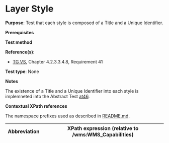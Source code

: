 # Layer Style

**Purpose**: Test that each style is composed of a Title and a Unique Identifier.

**Prerequisites**

**Test method**

**Reference(s)**:
* [TG VS](./README.md#ref_TG_VS), Chapter 4.2.3.3.4.8, Requirement 41

**Test type**: None

**Notes**

The existence of a Title and a Unique Identifier into each style is implemneted into the Abstract Test [at46](./at46-getcapabilities-layer-style-title-and-name.md).

**Contextual XPath references**

The namespace prefixes used as described in [README.md](./README.md#namespaces).

Abbreviation                                               |  XPath expression (relative to /wms:WMS_Capabilities)
---------------------------------------------------------- | -------------------------------------------------------------------------